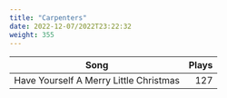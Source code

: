 ```yaml
---
title: "Carpenters"
date: 2022-12-07/2022T23:22:32
weight: 355
---
```




 Song | Plays 
----- | -----:
Have Yourself A Merry Little Christmas | 127
